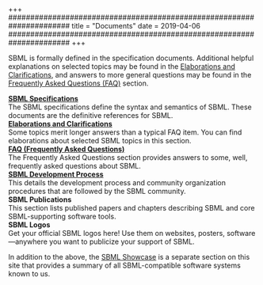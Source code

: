 +++
######################################################################
title = "Documents"
date  = 2019-04-06
######################################################################
+++

SBML is formally defined in the specification documents. Additional helpful explanations on selected topics may be found in the <a href="elaborations">Elaborations and Clarifications</a>, and answers to more general questions may be found in the <a href="faq">Frequently Asked Questions (FAQ)</a> section.

<div class="row row-big-gutter align-items-center">
  <div class="col-3 text-center">
    <a href="specificatons"><i class="fa-book fas fa-4x sbml-blue"></i></a>
  </div>
  <div class="col">
    <a href="specificatons"><strong>SBML Specifications</strong></a><br>
    The SBML specifications define the syntax and semantics of SBML. These documents are the definitive references for SBML.
  </div>
</div>
<div class="row row-big-gutter align-items-center">
  <div class="col-3 text-center">
    <a href="elaborations"><i class="fa-puzzle-piece far fa-4x sbml-blue"></i></a>
  </div>
  <div class="col">
    <a href="elaborations"><strong>Elaborations and Clarifications</strong></a><br>
    Some topics merit longer answers than a typical FAQ item. You can find elaborations about selected SBML topics in this section.
  </div>
</div>
<div class="row row-big-gutter align-items-center">
  <div class="col-3 text-center">
    <a href="faq"><i class="fa-info-circle far fa-4x sbml-blue"></i></a>
  </div>
  <div class="col">
    <a href="faq"><strong>FAQ (Frequently Asked Questions)</strong></a><br>
    The Frequently Asked Questions section provides answers to some, well, frequently asked questions about SBML.
  </div>
</div>
<div class="row row-big-gutter align-items-center">
  <div class="col-3 text-center">
    <a href="process"><i class="fa-balance-scale far fa-4x sbml-blue"></i></a>
  </div>
  <div class="col">
    <a href="process"><strong>SBML Development Process</strong></a><br>
    This details the development process and community organization procedures that are followed by the SBML community.
  </div>
</div>
<div class="row row-big-gutter align-items-center">
  <div class="col-3 text-center">
    <i class="fa-copy far fa-4x sbml-blue"></i>
  </div>
  <div class="col">
    <strong>SBML Publications</strong><br>
    This section lists published papers and chapters describing SBML and core SBML-supporting software tools.
  </div>
</div>
<div class="row row-big-gutter align-items-center">
  <div class="col-3 text-center">
    <i class="fa-palette far fa-4x sbml-blue"></i>
  </div>
  <div class="col">
    <strong>SBML Logos</strong><br>
    Get your official SBML logos here! Use them on websites, posters, software—anywhere you want to publicize your support of SBML.
  </div>
</div>

In addition to the above, the <a href="../showcase">SBML Showcase</a> is a separate section on this site that provides a summary of all SBML-compatible software systems known to us.
